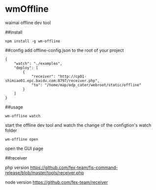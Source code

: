 # wmOffline
waimai offline dev tool

##install
```
npm install -g wm-offline
```

##config
add offline-config.json to the root of your project
```
{
	"watch": "./examples",
	"deploy": [
		{
			"receiver": "http://cp01-shimiao01.epc.baidu.com:8797/receiver.php",
			"to": "/home/map/odp_cater/webroot/static/offline"
		}
	]
}
```

##usage
```
wm-offline watch
```
start the offline dev tool and watch the change of the configtion\'s watch folder

```
wm-offline open
```
open the GUI page


##receiver

php version
https://github.com/fex-team/fis-command-release/blob/master/tools/receiver.php

node version
https://github.com/fex-team/receiver
